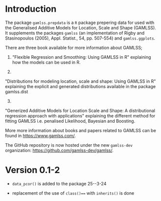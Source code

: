 # Introduction

The package `gamlss.prepdata` is a `R` package prepering data for used with the Generalised Additive Models for Location, Scale and Shape (GAMLSS). 
It supplements the packages `gamlss` (an implementation of  Rigby and Stasinopoulos (2005),  Appl. Statist., 54,  pp. 507-554) and `gamlss.ggplots`.

There are three book available for more information about GAMLSS; 

 1) "Flexible Regression and Smoothing: Using GAMLSS in R" 
explaining how the models can be used in R.

2) 
"Distributions for modeling location, scale and shape: Using GAMLSS in R" 
explaining the explicit and generated distributions available in the 
package gamlss.dist  

3)  
"Generized Additive Models for Location Scale and Shape: A distributional 
regression  approach with applications" 
explaining the different method for fitting GAMLSS i.e. penalised Likelihood, Bayesian and Boosting.  
 
More more information about books and papers related to GAMLSS can be found in
<https://www.gamlss.com/>.
 
 
The GitHub repository is now hosted under the new `gamlss-dev` organization:
  <https://github.com/gamlss-dev/gamlss/>.


# Version 0.1-2

* `data_pcor()` is added to the package 25--3-24

* replacement  of the use of `class()==` with `inherits()` is done 

